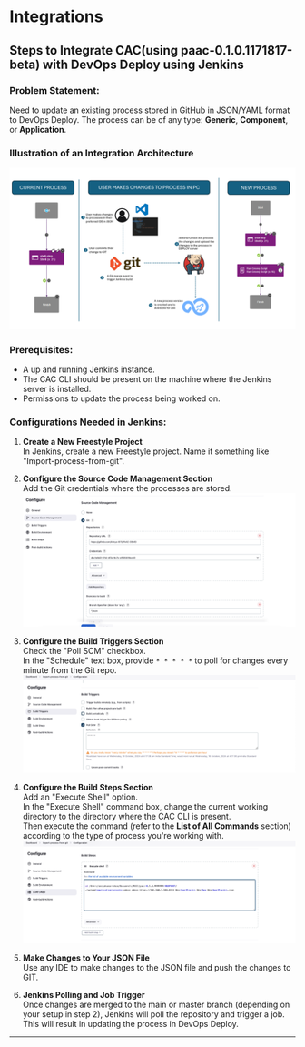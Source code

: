 # Integrations

## Steps to Integrate CAC(using paac-0.1.0.1171817-beta) with DevOps Deploy using Jenkins

### Problem Statement:
Need to update an existing process stored in GitHub in JSON/YAML format to DevOps Deploy. The process can be of any type: **Generic**, **Component**, or **Application**.

### Illustration of an Integration Architecture
![Image 0](media/Step0.png)

### Prerequisites:
- A up and running Jenkins instance.
- The CAC CLI should be present on the machine where the Jenkins server is installed.
- Permissions to update the process being worked on.

### Configurations Needed in Jenkins:

1. **Create a New Freestyle Project**  
   In Jenkins, create a new Freestyle project. Name it something like "Import-process-from-git".

2. **Configure the Source Code Management Section**  
   Add the Git credentials where the processes are stored.  
   ![Image 1](media/Step2.png)

3. **Configure the Build Triggers Section**  
   Check the "Poll SCM" checkbox.  
   In the "Schedule" text box, provide `* * * * *` to poll for changes every minute from the Git repo.  
   ![Image 2](media/Step3.png)

4. **Configure the Build Steps Section**  
   Add an "Execute Shell" option.  
   In the "Execute Shell" command box, change the current working directory to the directory where the CAC CLI is present.  
   Then execute the command (refer to the **List of All Commands** section) according to the type of process you're working with.  
   ![Image 3](media/Step4.png)

5. **Make Changes to Your JSON File**  
   Use any IDE to make changes to the JSON file and push the changes to GIT.

6. **Jenkins Polling and Job Trigger**  
   Once changes are merged to the main or master branch (depending on your setup in step 2), Jenkins will poll the repository and trigger a job.  
   This will result in updating the process in DevOps Deploy.

---
